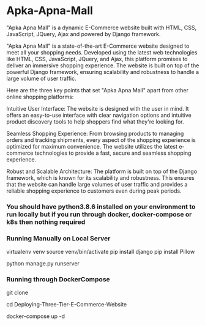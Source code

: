 # Apka-Apna-Mall
"Apka Apna Mall" is a dynamic E-Commerce website built with HTML, CSS, JavaScript, JQuery, Ajax and powered by Django framework. 


"Apka Apna Mall" is a state-of-the-art E-Commerce website designed to meet all your shopping needs. Developed using the latest web technologies like HTML, CSS, JavaScript, JQuery, and Ajax, this platform promises to deliver an immersive shopping experience. The website is built on top of the powerful Django framework, ensuring scalability and robustness to handle a large volume of user traffic.

Here are the three key points that set "Apka Apna Mall" apart from other online shopping platforms:

Intuitive User Interface: The website is designed with the user in mind. It offers an easy-to-use interface with clear navigation options and intuitive product discovery tools to help shoppers find what they're looking for.

Seamless Shopping Experience: From browsing products to managing orders and tracking shipments, every aspect of the shopping experience is optimized for maximum convenience. The website utilizes the latest e-commerce technologies to provide a fast, secure and seamless shopping experience.

Robust and Scalable Architecture: The platform is built on top of the Django framework, which is known for its scalability and robustness. This ensures that the website can handle large volumes of user traffic and provides a reliable shopping experience to customers even during peak periods.

### You should have python3.8.6 installed on your environment to run locally but if you run through docker, docker-compose or k8s then nothing required

### Running Manually on Local Server
virtualenv venv
source venv/bin/activate
pip install django
pip install Pillow

python manage.py runserver

### Running through DockerCompose
git clone <repo>


cd Deploying-Three-Tier-E-Commerce-Website


docker-compose up -d



